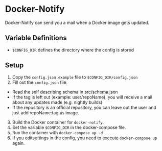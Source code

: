 # Docker-Notify

Docker-Notify can send you a mail when a Docker image gets updated.

## Variable Definitions
* `$CONFIG_DIR` defines the directory where the config is stored

## Setup

1. Copy the `config.json.example` file to `$CONFIG_DIR/config.json`
2. Fill out the `config.json` file:
 * Read the self describing schema in src/schema.json
 * If the tag is left out (example: user/repoName), you will receive a mail about any updates made (e.g. nightly builds)
 * If the repository is an official repository, you can leave out the user and just add repoName:tag as image.
3. Build the Docker container for `docker-notify`.
4. Set the variable `$CONFIG_DIR` in the docker-compose file.
5. Run the container with `docker-compose up -d`
6. If you editsettings in the config, you need to execute `docker-compose up` again.
